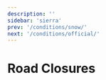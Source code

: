 ```yaml
---
description: ''
sidebar: 'sierra'
prev: '/conditions/snow/'
next: '/conditions/official/'
---
```


# Road Closures
